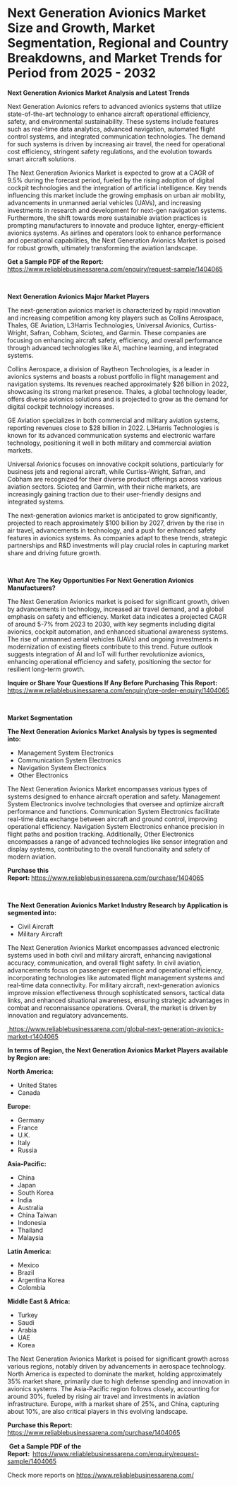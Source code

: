 <p><h1>Next Generation Avionics Market Size and Growth, Market Segmentation, Regional and Country Breakdowns, and Market Trends for Period from 2025 -  2032</h1></p><p><strong>Next Generation Avionics Market Analysis and Latest Trends</strong></p>
<p><p>Next Generation Avionics refers to advanced avionics systems that utilize state-of-the-art technology to enhance aircraft operational efficiency, safety, and environmental sustainability. These systems include features such as real-time data analytics, advanced navigation, automated flight control systems, and integrated communication technologies. The demand for such systems is driven by increasing air travel, the need for operational cost efficiency, stringent safety regulations, and the evolution towards smart aircraft solutions.</p><p>The Next Generation Avionics Market is expected to grow at a CAGR of 9.5% during the forecast period, fueled by the rising adoption of digital cockpit technologies and the integration of artificial intelligence. Key trends influencing this market include the growing emphasis on urban air mobility, advancements in unmanned aerial vehicles (UAVs), and increasing investments in research and development for next-gen navigation systems. Furthermore, the shift towards more sustainable aviation practices is prompting manufacturers to innovate and produce lighter, energy-efficient avionics systems. As airlines and operators look to enhance performance and operational capabilities, the Next Generation Avionics Market is poised for robust growth, ultimately transforming the aviation landscape.</p></p>
<p><strong>Get a Sample PDF of the Report:&nbsp;</strong> <a href="https://www.reliablebusinessarena.com/enquiry/request-sample/1404065?utm_campaign=2515&utm_medium=2&utm_source=Github&utm_content=ia&utm_term=28032025&utm_id=next-generation-avionics">https://www.reliablebusinessarena.com/enquiry/request-sample/1404065</a></p>
<p>&nbsp;</p>
<p><strong>Next Generation Avionics Major Market Players</strong></p>
<p><p>The next-generation avionics market is characterized by rapid innovation and increasing competition among key players such as Collins Aerospace, Thales, GE Aviation, L3Harris Technologies, Universal Avionics, Curtiss-Wright, Safran, Cobham, Scioteq, and Garmin. These companies are focusing on enhancing aircraft safety, efficiency, and overall performance through advanced technologies like AI, machine learning, and integrated systems.</p><p>Collins Aerospace, a division of Raytheon Technologies, is a leader in avionics systems and boasts a robust portfolio in flight management and navigation systems. Its revenues reached approximately $26 billion in 2022, showcasing its strong market presence. Thales, a global technology leader, offers diverse avionics solutions and is projected to grow as the demand for digital cockpit technology increases. </p><p>GE Aviation specializes in both commercial and military aviation systems, reporting revenues close to $28 billion in 2022. L3Harris Technologies is known for its advanced communication systems and electronic warfare technology, positioning it well in both military and commercial aviation markets.</p><p>Universal Avionics focuses on innovative cockpit solutions, particularly for business jets and regional aircraft, while Curtiss-Wright, Safran, and Cobham are recognized for their diverse product offerings across various aviation sectors. Scioteq and Garmin, with their niche markets, are increasingly gaining traction due to their user-friendly designs and integrated systems.</p><p>The next-generation avionics market is anticipated to grow significantly, projected to reach approximately $100 billion by 2027, driven by the rise in air travel, advancements in technology, and a push for enhanced safety features in avionics systems. As companies adapt to these trends, strategic partnerships and R&D investments will play crucial roles in capturing market share and driving future growth.</p></p>
<p>&nbsp;</p>
<p><strong>What Are The Key Opportunities For Next Generation Avionics Manufacturers?</strong></p>
<p><p>The Next Generation Avionics market is poised for significant growth, driven by advancements in technology, increased air travel demand, and a global emphasis on safety and efficiency. Market data indicates a projected CAGR of around 5-7% from 2023 to 2030, with key segments including digital avionics, cockpit automation, and enhanced situational awareness systems. The rise of unmanned aerial vehicles (UAVs) and ongoing investments in modernization of existing fleets contribute to this trend. Future outlook suggests integration of AI and IoT will further revolutionize avionics, enhancing operational efficiency and safety, positioning the sector for resilient long-term growth.</p></p>
<p><strong>Inquire or Share Your Questions If Any Before Purchasing This Report:</strong> <a href="https://www.reliablebusinessarena.com/enquiry/pre-order-enquiry/1404065?utm_campaign=2515&utm_medium=2&utm_source=Github&utm_content=ia&utm_term=28032025&utm_id=next-generation-avionics">https://www.reliablebusinessarena.com/enquiry/pre-order-enquiry/1404065</a></p>
<p>&nbsp;</p>
<p><strong>Market Segmentation</strong></p>
<p><strong>The Next Generation Avionics Market Analysis by types is segmented into:</strong></p>
<p><ul><li>Management System Electronics</li><li>Communication System Electronics</li><li>Navigation System Electronics</li><li>Other Electronics</li></ul></p>
<p><p>The Next Generation Avionics Market encompasses various types of systems designed to enhance aircraft operation and safety. Management System Electronics involve technologies that oversee and optimize aircraft performance and functions. Communication System Electronics facilitate real-time data exchange between aircraft and ground control, improving operational efficiency. Navigation System Electronics enhance precision in flight paths and position tracking. Additionally, Other Electronics encompasses a range of advanced technologies like sensor integration and display systems, contributing to the overall functionality and safety of modern aviation.</p></p>
<p><strong>Purchase this Report:&nbsp;</strong><a href="https://www.reliablebusinessarena.com/purchase/1404065?utm_campaign=2515&utm_medium=2&utm_source=Github&utm_content=ia&utm_term=28032025&utm_id=next-generation-avionics">https://www.reliablebusinessarena.com/purchase/1404065</a></p>
<p>&nbsp;</p>
<p><strong>The Next Generation Avionics Market Industry Research by Application is segmented into:</strong></p>
<p><ul><li>Civil Aircraft</li><li>Military Aircraft</li></ul></p>
<p><p>The Next Generation Avionics Market encompasses advanced electronic systems used in both civil and military aircraft, enhancing navigational accuracy, communication, and overall flight safety. In civil aviation, advancements focus on passenger experience and operational efficiency, incorporating technologies like automated flight management systems and real-time data connectivity. For military aircraft, next-generation avionics improve mission effectiveness through sophisticated sensors, tactical data links, and enhanced situational awareness, ensuring strategic advantages in combat and reconnaissance operations. Overall, the market is driven by innovation and regulatory advancements.</p></p>
<p><a href="https://www.reliablebusinessarena.com/global-next-generation-avionics-market-r1404065?utm_campaign=2515&utm_medium=2&utm_source=Github&utm_content=ia&utm_term=28032025&utm_id=next-generation-avionics">&nbsp;https://www.reliablebusinessarena.com/global-next-generation-avionics-market-r1404065</a></p>
<p><strong>In terms of Region, the Next Generation Avionics Market Players available by Region are:</strong></p>
<p>
    <p> <strong> North America: </strong>
        <ul>
            <li>United States</li>
            <li>Canada</li>
        </ul>
        </p> 
    <p> <strong> Europe: </strong>
        <ul>
            <li>Germany</li>
            <li>France</li>
            <li>U.K.</li>
            <li>Italy</li>
            <li>Russia</li>
        </ul>
        </p> 
    <p> <strong> Asia-Pacific: </strong>
        <ul>
            <li>China</li>
            <li>Japan</li>
            <li>South Korea</li>
            <li>India</li>
            <li>Australia</li>
            <li>China Taiwan</li>
            <li>Indonesia</li>
            <li>Thailand</li>
            <li>Malaysia</li>
        </ul>
        </p> 
    <p> <strong> Latin America: </strong>
        <ul>
            <li>Mexico</li>
            <li>Brazil</li>
            <li>Argentina Korea</li>
            <li>Colombia</li>
        </ul>
        </p> 
    <p> <strong> Middle East & Africa: </strong>
        <ul>
            <li>Turkey</li>
            <li>Saudi</li>
            <li>Arabia</li>
            <li>UAE</li>
            <li>Korea</li>
        </ul>
    </p>
    </p>
<p><p>The Next Generation Avionics Market is poised for significant growth across various regions, notably driven by advancements in aerospace technology. North America is expected to dominate the market, holding approximately 35% market share, primarily due to high defense spending and innovation in avionics systems. The Asia-Pacific region follows closely, accounting for around 30%, fueled by rising air travel and investments in aviation infrastructure. Europe, with a market share of 25%, and China, capturing about 10%, are also critical players in this evolving landscape.</p></p>
<p><strong>Purchase this Report: </strong><a href="https://www.reliablebusinessarena.com/purchase/1404065?utm_campaign=2515&utm_medium=2&utm_source=Github&utm_content=ia&utm_term=28032025&utm_id=next-generation-avionics">https://www.reliablebusinessarena.com/purchase/1404065</a></p>
<p>&nbsp;<strong>Get a Sample PDF of the Report:&nbsp;&nbsp;</strong><a href="https://www.reliablebusinessarena.com/enquiry/request-sample/1404065?utm_campaign=2515&utm_medium=2&utm_source=Github&utm_content=ia&utm_term=28032025&utm_id=next-generation-avionics">https://www.reliablebusinessarena.com/enquiry/request-sample/1404065</a></p>
<p><strong></strong></p>
<p>Check more reports on <a href="https://www.reliablebusinessarena.com/?utm_campaign=2515&utm_medium=2&utm_source=Github&utm_content=ia&utm_term=28032025&utm_id=next-generation-avionics">https://www.reliablebusinessarena.com/</a></p>